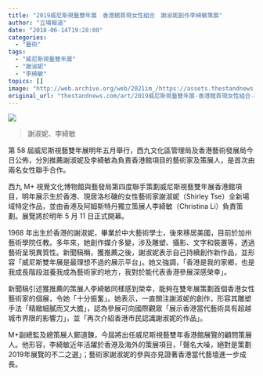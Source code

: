 ```yaml
---
title: "2019威尼斯視藝雙年展　香港館首現女性組合　謝淑妮創作李綺敏策展"
author: "立場報道"
date: "2018-06-14T19:28:00"
categories:
  - "藝術"
tags:
  - "威尼斯視藝雙年展"
  - "謝淑妮"
  - "李綺敏"
topics: []
image: "http://web.archive.org/web/2021im_/https://assets.thestandnews.com/media/photos/35284194_10155867597001656_1647501063349075968_n_C7RQQ.png"
original_url: "thestandnews.com/art/2019威尼斯視藝雙年展-香港館首現女性組合-謝淑妮創作李綺敏策展"
---
```

![](http://web.archive.org/web/2021im_/https://assets.thestandnews.com/media/photos/35284194_10155867597001656_1647501063349075968_n_C7RQQ.png)
> 謝淑妮、李綺敏

第 58 屆威尼斯視藝雙年展明年五月舉行，西九文化區管理局及香港藝術發展局今日公佈，分別推薦謝淑妮及李綺敏為負責香港館項目的藝術家及策展人，是首次由兩名女性聯手合作。

西九 M+ 視覺文化博物館與藝發局第四度聯手策劃威尼斯視藝雙年展香港館項目，明年展示生於香港、現居洛杉磯的女性藝術家謝淑妮（Shirley Tse）全新場域特定作品，並由香港及阿姆斯特丹獨立策展人李綺敏（Christina Li）負責策劃。展覽將於明年 5 月 11 日正式開幕。

1968 年出生於香港的謝淑妮，畢業於中大藝術學士，後來移居美國，目前於加州藝術學院任教。多年來，她創作媒介多變，涉及雕塑、攝影、文字和裝置等，透過藝術呈現異質性。新聞稿稱，獲推薦之後，謝淑妮表示自己持續創作新作品，並形容「威尼斯雙年展是最理想不過的展示平台」。她又強調，「香港是我的家鄉，也是我成長階段滋養我成為藝術家的地方，我對於能代表香港參展深感榮幸」。

新聞稿引述獲推薦的策展人李綺敏同樣感到榮幸，能夠在雙年展策劃首個香港女性藝術家的個展，令她「十分振奮」。她表示，一直關注謝淑妮的創作，形容其雕塑手法「精緻細膩而又大膽」，認為參展可向國際觀眾「展示香港當代藝術具有超越城市界限的影響力」，並「再次介紹香港市民認識謝淑妮的作品」。

M+副總監及總策展人鄭道鍊，今屆將出任威尼斯視藝雙年香港館展覽的顧問策展人。他形容，李綺敏近年活躍於香港及海外的策展項目，「聲名大噪，絕對是策劃2019年展覽的不二之選」；藝術家謝淑妮的參與亦見證著香港當代藝壇進一步成長。